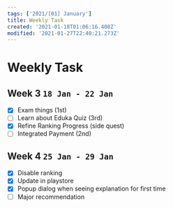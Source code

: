 ```yaml
---
tags: ['2021/[01] January']
title: Weekly Task
created: '2021-01-18T01:06:16.408Z'
modified: '2021-01-27T22:40:21.273Z'
---
```


# Weekly Task

## Week 3 `18 Jan - 22 Jan`
- [x] Exam things (1st)
- [ ] Learn about Eduka Quiz (3rd)
- [x] Refine Ranking Progress (side quest)
- [ ] Integrated Payment (2nd)

## Week 4 `25 Jan - 29 Jan`
- [x] Disable ranking
- [x] Update in playstore
- [x] Popup dialog when seeing explanation for first time
- [ ] Major recommendation
